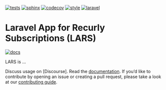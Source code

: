 [![tests](https://github.com/davehorsfall/lars/actions/workflows/test-coverage.yml/badge.svg)](https://github.com/davehorsfall/lars/actions/workflows/test-coverage.yml)
[![sphinx](https://github.com/davehorsfall/lars/actions/workflows/sphinx-build.yml/badge.svg)](https://github.com/davehorsfall/lars/actions/workflows/sphinx-build.yml)
[![codecov](https://codecov.io/gh/davehorsfall/lars/branch/main/graph/badge.svg?token=3XVRW2WDDC)](https://codecov.io/gh/davehorsfall/lars)
[![style](https://github.styleci.io/repos/450031624/shield?style=flat&branch=main)](https://github.styleci.io/repos/450031624?branch=main)
[![laravel](https://img.shields.io/badge/laravel-8-blue)](https://laravel.com/docs/8.x/)

# Laravel App for Recurly Subscriptions (LARS)

[![docs](https://img.shields.io/badge/Documentation-online-blue)](https://davehorsfall.github.io/lars)

LARS is ...

Discuss usage on [Discourse]. Read the [documentation](https://davehorsfall.github.io/lars). If you’d like to contribute by opening an issue or creating a pull request, please take a look at our [contributing guide](CONTRIBUTING.md).